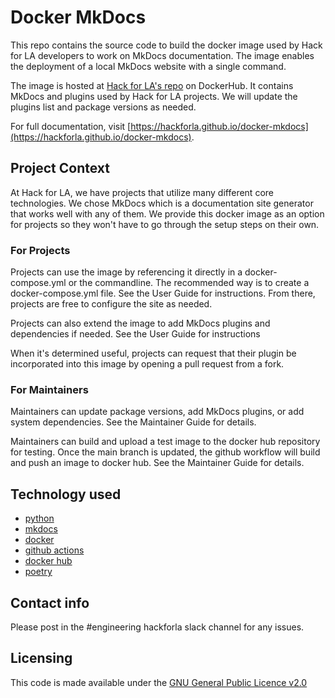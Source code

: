 # Docker MkDocs

This repo contains the source code to build the docker image used by Hack for LA developers to work on MkDocs documentation. The image enables the deployment of a local MkDocs website with a single command.

The image is hosted at [Hack for LA's repo](https://hub.docker.com/r/hackforlaops/mkdocs) on DockerHub. It contains MkDocs and plugins used by Hack for LA projects. We will update the plugins list and package versions as needed.

For full documentation, visit [https://hackforla.github.io/docker-mkdocs](https://hackforla.github.io/docker-mkdocs).

## Project Context

At Hack for LA, we have projects that utilize many different core technologies. We chose MkDocs which is a documentation site generator that works well with any of them. We provide this docker image as an option for projects so they won't have to go through the setup steps on their own.

### For Projects

Projects can use the image by referencing it directly in a docker-compose.yml or the commandline. The recommended way is to create a docker-compose.yml file. See the User Guide for instructions. From there, projects are free to configure the site as needed.

Projects can also extend the image to add MkDocs plugins and dependencies if needed. See the User Guide for instructions

When it's determined useful, projects can request that their plugin be incorporated into this image by opening a pull request from a fork.

### For Maintainers

Maintainers can update package versions, add MkDocs plugins, or add system dependencies. See the Maintainer Guide for details.

Maintainers can build and upload a test image to the docker hub repository for testing. Once the main branch is updated, the github workflow will build and push an image to docker hub. See the Maintainer Guide for details.

## Technology used

- [python](https://docs.python.org/3/)
- [mkdocs](https://www.mkdocs.org/getting-started/)
- [docker](https://docs.docker.com)
- [github actions](https://docs.docker.com/build/ci/github-actions/)
- [docker hub](https://docs.docker.com/get-started/)
- [poetry](https://python-poetry.org/docs/)

## Contact info

Please post in the #engineering hackforla slack channel for any issues.

## Licensing

This code is made available under the [GNU General Public Licence v2.0](LICENSE)
